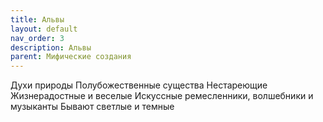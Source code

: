 ```yaml
---
title: Альвы
layout: default
nav_order: 3
description: Альвы
parent: Мифические создания
---
```


Духи природы
Полубожественные существа
Нестареющие
Жизнерадостные и веселые
Искуссные ремесленники, волшебники и музыканты
Бывают светлые и темные
